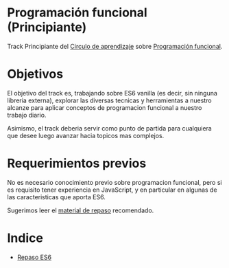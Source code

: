 # Programación funcional (Principiante)

Track Principiante del [Circulo de aprendizaje](https://github.com/circulo-aprendizaje/organizacion) sobre [Programación funcional](https://github.com/circulo-aprendizaje/programacion-funcional).

# Objetivos

El objetivo del track es, trabajando sobre ES6 vanilla (es decir, sin ninguna libreria externa), explorar las diversas tecnicas y herramientas a nuestro alcanze para aplicar conceptos de programacion funcional a nuestro trabajo diario.

Asimismo, el track deberia servir como punto de partida para cualquiera que desee luego avanzar hacia topicos mas complejos.

# Requerimientos previos

No es necesario conocimiento previo sobre programacion funcional, pero si es requisito tener experiencia en JavaScript, y en particular en algunas de las caracteristicas que aporta ES6.

Sugerimos leer el [material de repaso](https://github.com/circulo-aprendizaje/programacion-funcional/tree/master/principiante/00-repaso-es6) recomendado.

# Indice

* [Repaso ES6](https://github.com/circulo-aprendizaje/programacion-funcional/tree/master/principiante/00-repaso-es6)